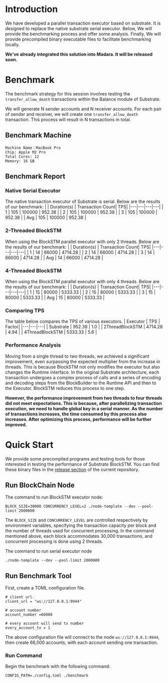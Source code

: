 # Introduction
We have developed a parallel transaction executor based on substrate. It is designed to replace the native substrate serial executor.
Below, We will provide the benchmarking process and offer some analysis. Finally, We will provide precompiled binary executable files to facilitate benchmarking locally.

**We've already integrated this solution into Madara. It will be released soon.**

# Benchmark 
The benchmark strategy for this session involves testing the `transfer_allow_death` transactions within the Balance module of Substrate.

We will generate N sender accounts and N receiver accounts. For each pair of sender and receiver, we will create one `transfer_allow_death` transaction. This process will result in N transactions in total.

## Benchmark Machine
```
Machine Name：MacBook Pro
Chip: Apple M2 Pro
Total Cores: 12 
Memory: 16 GB
```

## Benchmark Report
### Native Serial Executor
The native transaction executor of Substrate is serial. Below are the results of our benchmark:
| | Duration(s) | Transaction Count| TPS|
|---|---|---|---|
| 1 | 105 | 100000 | 952.38 |
| 2 | 105 | 100000 | 952.38 |
| 3 | 105 | 100000 | 952.38 |
| Avg | 105 | 100000 | 952.38 |

### 2-Threaded BlockSTM
When using the BlockSTM parallel executor with only 2 threads. Below are the results of our benchmark:
| | Duration(s) | Transaction Count| TPS|
|---|---|---|---|
| 1 | 14 | 66000 | 4714.28 |
| 2 | 14 | 66000 | 4714.28 |
| 3 | 14 | 66000 | 4714.28 |
| Avg | 14 | 66000 | 4714.28 |

### 4-Threaded BlockSTM
When using the BlockSTM parallel executor with only 4 threads. Below are the results of our benchmark:
| | Duration(s) | Transaction Count| TPS|
|---|---|---|---|
| 1 | 15 | 80000 | 5333.33 |
| 2 | 15 | 80000 | 5333.33 |
| 3 | 15 | 80000 | 5333.33 |
| Avg | 15 | 80000 | 5333.33 |

### Comparing TPS
The table below compares the TPS of various executors.
| Executor | TPS | Factor|
|---|---|---|
| Substrate | 952.38 | 1.0 |
| 2ThreadBlockSTM | 4714.28 | 4.94 | 
| 4ThreadBlockSTM | 5333.33 | 5.6  |

### Performance Analysis 
Moving from a single thread to two threads, we achieved a significant improvement, even surpassing the expected multiplier from the increase in threads. This is because BlockSTM not only modifies the executor but also changes the Runtime interface. In the original Substrate architecture, each transaction undergoes a complex process of calls and a series of encoding and decoding steps from the BlockBuilder to the Runtime API and then to the Executor. BlockSTM reduces this process to one step.

**However, the performance improvement from two threads to four threads did not meet expectations. This is because, after parallelizing transaction execution, we need to handle global key in a serial manner. As the number of transactions increases, the time consumed by this process also increases. After optimizing this process, performance will be further improved.**

# Quick Start
We provide some precompiled programs and testing tools for those interested in testing the performance of Substrate BlockSTM.
You can find these binary files in the [release section](https://github.com/Web3MQ/madara-blockstm/releases/tag/v0.0.1) of the current repository.

## Run BlockChain Node
The command to run BlockSTM executor node:
```
BLOCK_SIZE=30000 CONCURRENCY_LEVEL=2 ./node-template --dev --pool-limit 2000000
```
The `BLOCK_SIZE` and `CONCURRENCY_LEVEL` are controlled respectively by environment variables, specifying the transaction capacity per block and the number of threads used for concurrent processing. In the command mentioned above, each block accommodates 30,000 transactions, and concurrent processing is done using 2 threads.

The command to run  serial executor node
```
./node-template --dev --pool-limit 2000000
```

## Run Benchmark Tool
First, create a TOML configuration file.
```
# client url.
client_url = "ws://127.0.0.1:9944"

# account number
account_number =66000

# every account will send tx number
every_account_tx = 1
```
The above configuration file will connect to the node `ws://127.0.0.1:9944`, then create 66,000 accounts, with each account sending one transaction.

### Run Command
Begin the benchmark with the following command:
```
CONFIG_PATH=./config.toml ./benchmark 
```